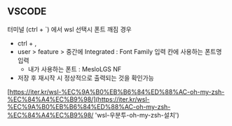 ﻿## VSCODE 

터미널 (ctrl + `) 에서 wsl 선택시 폰트 깨짐 경우 
- ctrl + , 
- user > feature > 중간에 Integrated : Font Family 입력 칸에 사용하는 폰트명 입력 
  - 내가 사용하는 폰트 : MesloLGS NF
- 저장 후 재시작 시 정상적으로 출력되는 것을 확인가능

[https://iter.kr/wsl-%EC%9A%B0%EB%B6%84%ED%88%AC-oh-my-zsh-%EC%84%A4%EC%B9%98/](https://iter.kr/wsl-%EC%9A%B0%EB%B6%84%ED%88%AC-oh-my-zsh-%EC%84%A4%EC%B9%98/ 'wsl-우분투-oh-my-zsh-설치')
